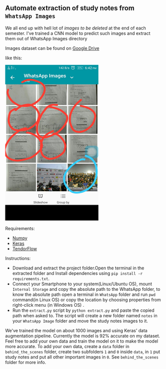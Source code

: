 ## Automate extraction of study notes from `WhatsApp Images`

We all end up with hell lot of _images to be deleted_ at the end of each semester. I've trained a CNN model to predict such images and extract them out of WhatsApp Images directory

Images dataset can be found on [Google Drive](https://drive.google.com/open?id=10MU3-qnDnSXWe4uoirBKsgd_lr9oxpLQ)

like this: 

<img src="behind_the_scenes/image.jpeg" width="300px" height="500px" />


Requirements:

* [Numpy](http://www.numpy.org/)
* [Keras](https://keras.io)
* [TendorFlow](https://www.tensorflow.org/)

Instructions:

* Download and extract the project folder.Open the terminal in the extracted folder and Install dependencies using `pip install -r requirements.txt`. 
* Connect your Smartphone to your system(Linux/Ubuntu OS), mount `Internal Storage` and copy the absolute path to the WhatsApp folder, to know the absolute path open a terminal in `WhatsApp` folder and run `pwd` command(in Linux OS) or copy the location by choosing properties from right-click menu (in Windows OS) . 
* Run the `extract.py` script by `python extract.py` and paste the copied path when asked to. The script will create a new folder named `notes` in your `WhatsApp Image` folder and move the study notes images to it.

We've trained the model on about 1000 images and using Keras' data augmentation pipeline. Currently the model is 92% accurate on my dataset. Feel free to add your own data and train the model on it to make the model more accurate. To add your own data, create a `data` folder in `behind_the_scenes` folder, create two subfolders `1` and `0` inside `data`, in `1` put study notes and put all other important images in `0`. See `behind_the_scenes` folder for more info.


